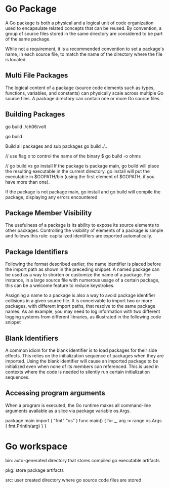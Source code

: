 # Go Package

A Go package is both a physical and a logical unit of code organization used to encapsulate related concepts that can be reused. By convention, a group of source files stored in the same directory are considered to be part of the same package. 

While not a requirement, it is a recommended convention to set a package's name, in each source file, to match the name of the directory where the file is located. 


## Multi File Packages
The logical content of a package (source code elements such as types, functions, variables, and constants) can physically scale across multiple Go source files. A package directory can contain one or more Go source files.


## Building Packages

go build ./ch06/volt

go build .

Build all packages and sub packages
go build ./.. 

// use flag o to control the name of the binary
$ go build -o ohms

// go build vs go install 
If the package is package main, go build will place the resulting executable in the current directory. go install will put the executable in $GOPATH/bin (using the first element of $GOPATH, if you have more than one).

If the package is not package main, go install and go build will compile the package, displaying any errors encountered





## Package Member Visibility

The usefulness of a package is its ability to expose its source elements to other packages. Controlling the visibility of elements of a package is simple and follows this rule: capitalized identifiers are exported automatically.


## Package Identifiers
Following the format described earlier, the name identifier is placed before the import path as shown in the preceding snippet. A named package can be used as a way to shorten or customize the name of a package. For instance, in a large source file with numerous usage of a certain package, this can be a welcome feature to reduce keystrokes.

Assigning a name to a package is also a way to avoid package identifier collisions in a given source file. It is conceivable to import two or more packages, with different import paths, that resolve to the same package names. As an example, you may need to log information with two different logging systems from different libraries, as illustrated in the following code snippet


## Blank Identifiers
A common idiom for the blank identifier is to load packages for their side effects. This relies on the initialization sequence of packages when they are imported. Using the blank identifier will cause an imported package to be initialized even when none of its members can referenced. This is used in contexts where the code is needed to silently run certain initialization sequences.


## Accessing program arguments
When a program is executed, the Go runtime makes all command-line arguments available
as a slice via package variable os.Args.

package main
import (
    "fmt"
    "os"
)
func main() {
    for _, arg := range os.Args {
        fmt.Println(arg)
    }
}




# Go workspace
bin: auto-generated directory that stores compiled go executable artifacts

pkg: store package artifacts

src: user created directory where go source code files are stored 


